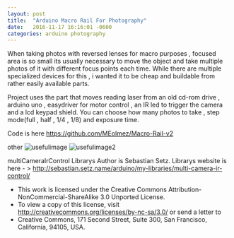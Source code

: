 ```yaml
---
layout: post
title:  "Arduino Macro Rail For Photography"
date:   2016-11-17 16:16:01 -0600
categories: arduino photography
---
```


When taking photos with reversed lenses for macro purposes , focused area is so small its usually necessary to move the object and take multiple photos of it with different focus points each time. While there are multiple specialized devices for this , i wanted it to be cheap and buildable from rather easily available parts.

Project uses the part that moves reading laser from an old cd-rom drive , arduino uno , easydriver for motor control , an IR led to trigger the camera and a lcd keypad shield. You can choose how many photos to take , step mode(full , half , 1/4 , 1/8) and exposure time.

Code is here https://github.com/MEolmez/Macro-Rail-v2

other
![usefulimage]({{https://meolmez.github.io}}/assets/Setup.jpg)
![usefulimage2]({{https://meolmez.github.io}}/assets/Result1.jpg)



multiCameraIrControl Librarys Author is Sebastian Setz. Librarys website is here - > http://sebastian.setz.name/arduino/my-libraries/multi-camera-ir-control/
* This work is licensed under the Creative Commons Attribution-NonCommercial-ShareAlike 3.0 Unported License.
* To view a copy of this license, visit http://creativecommons.org/licenses/by-nc-sa/3.0/ or send a letter to
* Creative Commons, 171 Second Street, Suite 300, San Francisco, California, 94105, USA.
